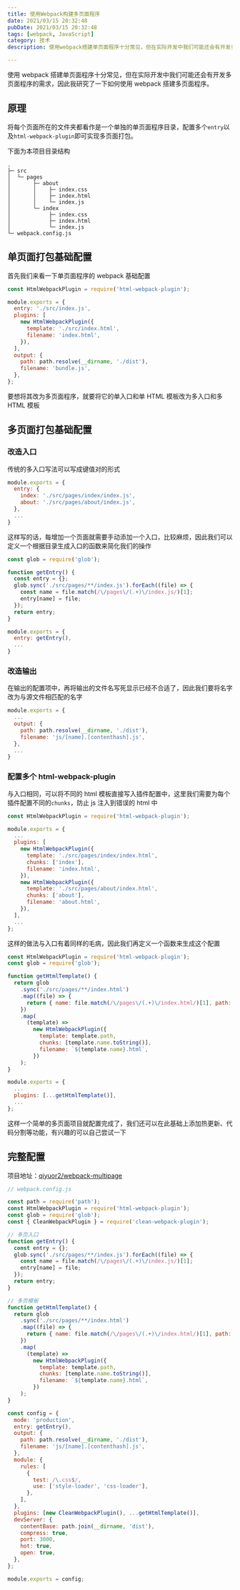 ```yaml
---
title: 使用Webpack构建多页面程序
date: 2021/03/15 20:32:48
pubDate: 2021/03/15 20:32:48
tags: [webpack, JavaScript]
category: 技术
description: 使用webpack搭建单页面程序十分常见，但在实际开发中我们可能还会有开发多页面程序的需求，因此我研究了一下如何使用webpack搭建多页面程序。

---
```


使用 webpack 搭建单页面程序十分常见，但在实际开发中我们可能还会有开发多页面程序的需求，因此我研究了一下如何使用 webpack 搭建多页面程序。

## 原理

将每个页面所在的文件夹都看作是一个单独的单页面程序目录，配置多个`entry`以及`html-webpack-plugin`即可实现多页面打包。

下面为本项目目录结构

```
.
├─ src
│  └─ pages
│       ├─ about
│       │    ├─ index.css
│       │    ├─ index.html
│       │    └─ index.js
│       └─ index
│            ├─ index.css
│            ├─ index.html
│            └─ index.js
└─ webpack.config.js
```

## 单页面打包基础配置

首先我们来看一下单页面程序的 webpack 基础配置

```js
const HtmlWebpackPlugin = require('html-webpack-plugin');

module.exports = {
  entry: './src/index.js',
  plugins: [
    new HtmlWebpackPlugin({
      template: './src/index.html',
      filename: 'index.html',
    }),
  ],
  output: {
    path: path.resolve(__dirname, './dist'),
    filename: 'bundle.js',
  },
};
```

要想将其改为多页面程序，就要将它的单入口和单 HTML 模板改为多入口和多 HTML 模板

## 多页面打包基础配置

### 改造入口

传统的多入口写法可以写成键值对的形式

```js
module.exports = {
  entry: {
    index: './src/pages/index/index.js',
    about: './src/pages/about/index.js',
  },
  ...
}
```

这样写的话，每增加一个页面就需要手动添加一个入口，比较麻烦，因此我们可以定义一个根据目录生成入口的函数来简化我们的操作

```js
const glob = require('glob');

function getEntry() {
  const entry = {};
  glob.sync('./src/pages/**/index.js').forEach((file) => {
    const name = file.match(/\/pages\/(.+)\/index.js/)[1];
    entry[name] = file;
  });
  return entry;
}

module.exports = {
  entry: getEntry(),
  ...
}
```

### 改造输出

在输出的配置项中，再将输出的文件名写死显示已经不合适了，因此我们要将名字改为与源文件相匹配的名字

```js
module.exports = {
  ...
  output: {
    path: path.resolve(__dirname, './dist'),
    filename: 'js/[name].[contenthash].js',
  },
  ...
}
```

### 配置多个 html-webpack-plugin

与入口相同，可以将不同的 html 模板直接写入插件配置中，这里我们需要为每个插件配置不同的`chunks`，防止 js 注入到错误的 html 中

```js
const HtmlWebpackPlugin = require('html-webpack-plugin');

module.exports = {
  ...
  plugins: [
    new HtmlWebpackPlugin({
      template: './src/pages/index/index.html',
      chunks: ['index'],
      filename: 'index.html',
    }),
    new HtmlWebpackPlugin({
      template: './src/pages/about/index.html',
      chunks: ['about'],
      filename: 'about.html',
    }),
  ],
  ...
};
```

这样的做法与入口有着同样的毛病，因此我们再定义一个函数来生成这个配置

```js
const HtmlWebpackPlugin = require('html-webpack-plugin');
const glob = require('glob');

function getHtmlTemplate() {
  return glob
    .sync('./src/pages/**/index.html')
    .map((file) => {
      return { name: file.match(/\/pages\/(.+)\/index.html/)[1], path: file };
    })
    .map(
      (template) =>
        new HtmlWebpackPlugin({
          template: template.path,
          chunks: [template.name.toString()],
          filename: `${template.name}.html`,
        })
    );
}

module.exports = {
  ...
  plugins: [...getHtmlTemplate()],
  ...
};
```

这样一个简单的多页面项目就配置完成了，我们还可以在此基础上添加热更新、代码分割等功能，有兴趣的可以自己尝试一下

## 完整配置

项目地址：[qiyuor2/webpack-multipage](https://github.com/qiyuor2/webpack-multipage)

```js
// webpack.config.js

const path = require('path');
const HtmlWebpackPlugin = require('html-webpack-plugin');
const glob = require('glob');
const { CleanWebpackPlugin } = require('clean-webpack-plugin');

// 多页入口
function getEntry() {
  const entry = {};
  glob.sync('./src/pages/**/index.js').forEach((file) => {
    const name = file.match(/\/pages\/(.+)\/index.js/)[1];
    entry[name] = file;
  });
  return entry;
}

// 多页模板
function getHtmlTemplate() {
  return glob
    .sync('./src/pages/**/index.html')
    .map((file) => {
      return { name: file.match(/\/pages\/(.+)\/index.html/)[1], path: file };
    })
    .map(
      (template) =>
        new HtmlWebpackPlugin({
          template: template.path,
          chunks: [template.name.toString()],
          filename: `${template.name}.html`,
        })
    );
}

const config = {
  mode: 'production',
  entry: getEntry(),
  output: {
    path: path.resolve(__dirname, './dist'),
    filename: 'js/[name].[contenthash].js',
  },
  module: {
    rules: [
      {
        test: /\.css$/,
        use: ['style-loader', 'css-loader'],
      },
    ],
  },
  plugins: [new CleanWebpackPlugin(), ...getHtmlTemplate()],
  devServer: {
    contentBase: path.join(__dirname, 'dist'),
    compress: true,
    port: 3000,
    hot: true,
    open: true,
  },
};

module.exports = config;
```
